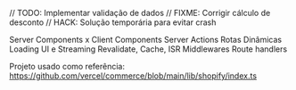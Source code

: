 // TODO: Implementar validação de dados
// FIXME: Corrigir cálculo de desconto
// HACK: Solução temporária para evitar crash



Server Components x Client Components
Server Actions
Rotas Dinâmicas
Loading UI e Streaming
Revalidate, Cache, ISR
Middlewares
Route handlers


Projeto usado como referência:
https://github.com/vercel/commerce/blob/main/lib/shopify/index.ts